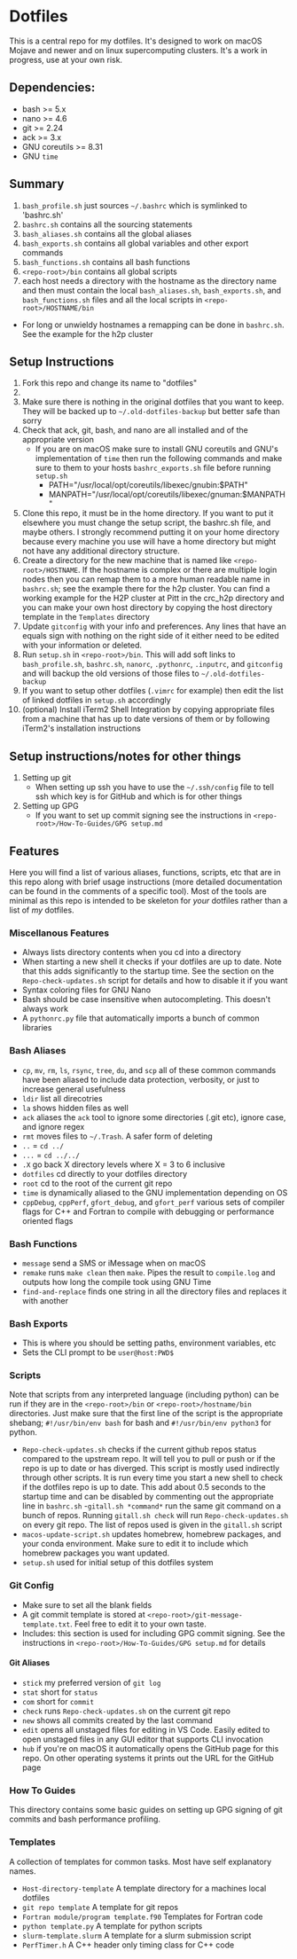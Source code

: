 # Dotfiles
This is a central repo for my dotfiles. It's designed to work on macOS Mojave
and newer and on linux supercomputing clusters. It's a work in progress, use at
your own risk.


## Dependencies:
* bash >= 5.x
* nano >= 4.6
* git >= 2.24
* ack >= 3.x
* GNU coreutils >= 8.31
* GNU `time`

## Summary
1. `bash_profile.sh` just sources `~/.bashrc` which is symlinked to 'bashrc.sh'
2. `bashrc.sh` contains all the sourcing statements
3. `bash_aliases.sh` contains all the global aliases
4. `bash_exports.sh` contains all global variables and other export commands
5. `bash_functions.sh` contains all bash functions
6. `<repo-root>/bin` contains all global scripts
7. each host needs a directory with the hostname as the directory name and then
   must contain the local `bash_aliases.sh`, `bash_exports.sh`, and
   `bash_functions.sh` files and all the local scripts in
   `<repo-root>/HOSTNAME/bin`
  - For long or unwieldy hostnames a remapping can be done in `bashrc.sh`. See
    the example for the h2p cluster


## Setup Instructions
1. Fork this repo and change its name to "dotfiles"
2.
3. Make sure there is nothing in the original dotfiles that you want to keep.
   They will be backed up to `~/.old-dotfiles-backup` but better safe than sorry
4. Check that ack, git, bash, and nano are all installed and of the appropriate
   version
   - If you are on macOS make sure to install GNU coreutils and GNU's
     implementation of `time` then run the following commands and make sure to
     them to your hosts `bashrc_exports.sh` file before running `setup.sh`
     - PATH="/usr/local/opt/coreutils/libexec/gnubin:$PATH"
     - MANPATH="/usr/local/opt/coreutils/libexec/gnuman:$MANPATH"
5. Clone this repo, it must be in the home directory. If you want to put it
   elsewhere you must change the setup script, the bashrc.sh file, and maybe
   others. I strongly recommend putting it on your home directory because every
   machine you use will have a home directory but might not have any additional
   directory structure.
6. Create a directory for the new machine that is named like
   `<repo-root>/HOSTNAME`. If the hostname is complex or there are multiple
   login nodes then you can remap them to a more human readable name in
   `bashrc.sh`; see the example there for the h2p cluster. You can find a
   working example for the H2P cluster at Pitt in the crc_h2p directory and you
   can make your own host directory by copying the host directory template in
   the `Templates` directory
7. Update `gitconfig` with your info and preferences. Any lines that have an
   equals sign with nothing on the right side of it either need to be edited
   with your information or deleted.
8. Run `setup.sh` in `<repo-root>/bin`. This will add soft links to
   `bash_profile.sh`, `bashrc.sh`, `nanorc`, `.pythonrc`, `.inputrc`, and
   `gitconfig` and will backup the old versions of those files to
   `~/.old-dotfiles-backup`
9. If you want to setup other dotfiles (`.vimrc` for example) then edit the list
   of linked dotfiles in `setup.sh` accordingly
10. (optional) Install iTerm2 Shell Integration by copying appropriate files
    from a machine that has up to date versions of them or by following iTerm2's
    installation instructions


## Setup instructions/notes for other things
1. Setting up git
   - When setting up ssh you have to use the `~/.ssh/config` file to tell ssh
     which key is for GitHub and which is for other things
2. Setting up GPG
   - If you want to set up commit signing see the instructions in
     `<repo-root>/How-To-Guides/GPG setup.md`


## Features
Here you will find a list of various aliases, functions, scripts, etc that are
in this repo along with brief usage instructions (more detailed documentation
can be found in the comments of a specific tool). Most of the tools are minimal
as this repo is intended to be skeleton for *your* dotfiles rather than a list
of *my* dotfiles.


### Miscellanous Features
- Always lists directory contents when you cd into a directory
- When starting a new shell it checks if your dotfiles are up to date. Note that
  this adds significantly to the startup time. See the section on the
  `Repo-check-updates.sh` script for details and how to disable it if you want
- Syntax coloring files for GNU Nano
- Bash should be case insensitive when autocompleting. This doesn't always work
- A `pythonrc.py` file that automatically imports a bunch of common libraries

### Bash Aliases
- `cp`, `mv`, `rm`, `ls`, `rsync`, `tree`, `du`, and `scp` all of these common
  commands have been aliased to include data protection, verbosity, or just to
  increase general usefulness
- `ldir` list all direcotries
- `la` shows hidden files as well
- `ack` aliases the `ack` tool to ignore some directories (.git etc), ignore case, and ignore regex
- `rmt` moves files to `~/.Trash`. A safer form of deleting
- `..` = `cd ../`
- `...` = `cd ../../`
- `.X` go back X directory levels where X = 3 to 6 inclusive
- `dotfiles` cd directly to your dotfiles directory
- `root` cd to the root of the current git repo
- `time` is dynamically aliased to the GNU implementation depending on OS
- `cppDebug`, `cppPerf`, `gfort_debug`, and `gfort_perf` various sets of
  compiler flags for C++ and Fortran to compile with debugging or performance
  oriented flags

### Bash Functions
- `message` send a SMS or iMessage when on macOS
- `remake` runs `make clean` then `make`. Pipes the result to `compile.log` and
  outputs how long the compile took using GNU Time
- `find-and-replace` finds one string in all the directory files and replaces it
  with another

### Bash Exports
- This is where you should be setting paths, environment variables, etc
- Sets the CLI prompt to be `user@host:PWD$ `


### Scripts
Note that scripts from any interpreted language (including python) can be run if
they are in the `<repo-root>/bin` or `<repo-root>/hostname/bin` directories.
Just make sure that the first line of the script is the appropriate shebang;
`#!/usr/bin/env bash` for bash and `#!/usr/bin/env python3` for python.
- `Repo-check-updates.sh` checks if the current github repos status compared to
  the upstream repo. It will tell you to pull or push or if the repo is up to
  date or has diverged. This script is mostly used indirectly through other
  scripts. It is run every time you start a new shell to check if the dotfiles
  repo is up to date. This add about 0.5 seconds to the startup time and can be
  disabled by commenting out the appropriate line in `bashrc.sh`
-`gitall.sh *command*` run the same git command on a bunch of repos. Running
  `gitall.sh check` will run `Repo-check-updates.sh` on every git repo. The list
  of repos used is given in the `gitall.sh` script
- `macos-update-script.sh` updates homebrew, homebrew packages, and your conda
  environment. Make sure to edit it to include which homebrew packages you want
  updated.
- `setup.sh` used for initial setup of this dotfiles system



### Git Config
- Make sure to set all the blank fields
- A git commit template is stored at `<repo-root>/git-message-template.txt`.
  Feel free to edit it to your own taste.
- Includes: this section is used for including GPG commit signing. See the
  instructions in `<repo-root>/How-To-Guides/GPG setup.md` for details

#### Git Aliases
- `stick` my preferred version of `git log`
- `stat` short for `status`
- `com` short for `commit`
- `check` runs `Repo-check-updates.sh` on the current git repo
- `new` shows all commits created by the last command
- `edit` opens all unstaged files for editing in VS Code. Easily edited to open
  unstaged files in any GUI editor that supports CLI invocation
- `hub` if you're on macOS it automatically opens the GitHub page for this repo.
  On other operating systems it prints out the URL for the GitHub page

### How To Guides
This directory contains some basic guides on setting up GPG signing of git
commits and bash performance profiling.

### Templates
A collection of templates for common tasks. Most have self explanatory names.

- `Host-directory-template` A template directory for a machines local dotfiles
- `git repo template` A template for git repos
- `Fortran module/program template.f90` Templates for Fortran code
- `python template.py` A template for python scripts
- `slurm-template.slurm` A template for a slurm submission script
- `PerfTimer.h` A C++ header only timing class for C++ code
